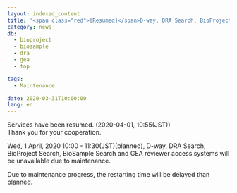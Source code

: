 ```yaml
---
layout: indexed_content
title: '<span class="red">[Resumed]</span>D-way, DRA Search, BioProject Search, BioSample Search, GEA reviewer access will be unavailable（1 Apr, 10:00 - 11:30）'
category: news
db:
  - bioproject
  - biosample
  - dra
  - gea
  - top

tags:
  - Maintenance

date: 2020-03-31T10:00:00
lang: en
---
```


<p class="red">Services have been resumed. (2020-04-01, 10:55(JST))<br>Thank you for your cooperation.</p>

<p>Wed, 1 April, 2020 10:00 - 11:30(JST)(planned), D-way, DRA Search, BioProject Search, BioSample Search and GEA reviewer access systems will be unavailable due to maintenance.</p>

<p>Due to maintenance progress, the restarting time will be delayed than planned.</p>
